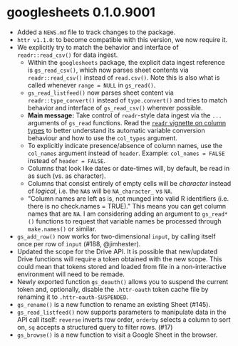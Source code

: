 # googlesheets 0.1.0.9001

* Added a `NEWS.md` file to track changes to the package.
* `httr v1.1.0`: to become compatible with this version, we now require it.
* We explicitly try to match the behavior and interface of `readr::read_csv()` for data ingest.
  - Within the `googlesheets` package, the explicit data ingest reference is `gs_read_csv()`, which now parses sheet contents via `readr::read_csv()` instead of `read.csv()`. Note this is also what is called whenever `range = NULL` in `gs_read()`.
  - `gs_read_listfeed()` now parses sheet content via `readr::type_convert()` instead of `type.convert()` and tries to match behavior and interface of `gs_read_csv()` wherever possible.
  - __Main message:__ Take control of `readr`-style data ingest via the `...` arguments of `gs_read` functions. Read the [`readr` vignette on column types](https://cran.r-project.org/web/packages/readr/vignettes/column-types.html) to better understand its automatic variable conversion behaviour and how to use the `col_types` argument.
  - To explicitly indicate presence/absence of column names, use the `col_names` argument instead of `header`. Example: `col_names = FALSE` instead of `header = FALSE`.
  - Columns that look like dates or date-times will, by default, be read in as such (vs. as character). 
  - Columns that consist entirely of empty cells will be *character* instead of *logical*, i.e. the `NA`s will be `NA_character_` vs `NA`.
  - "Column names are left as is, not munged into valid R identifiers (i.e. there is no check.names = TRUE)." This means you can get column names that are `NA`. I am considering adding an argument to `gs_read*()` functions to request that variable names be processed through `make.names()` or similar.
* `gs_add_row()` now works for two-dimensional `input`, by calling itself once per row of `input` (#188, @jimhester).
* Updated the scope for the Drive API. It is possible that new/updated Drive functions will require a token obtained with the new scope. This could mean that tokens stored and loaded from file in a non-interactive environment will need to be remade.
* Newly exported function `gs_deauth()` allows you to suspend the current token and, optionally, disable the `.httr-oauth` token cache file by renaming it to `.httr-oauth-SUSPENDED`.
* `gs_rename()` is a new function to rename an existing Sheet (#145).
* `gs_read_listfeed()` now supports parameters to manipulate data in the API call itself: `reverse` inverts row order, `orderby` selects a column to sort on, `sq` accepts a structured query to filter rows. (#17)
 * `gs_browse()` is a new function to visit a Google Sheet in the browser.
